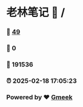 # 老林笔记 :link: / 
### :page_facing_up: [49](//tag.html) 
### :speech_balloon: 0 
### :hibiscus: 191536 
### :alarm_clock: 2025-02-18 17:05:23 
### Powered by :heart: [Gmeek](https://github.com/Meekdai/Gmeek)
